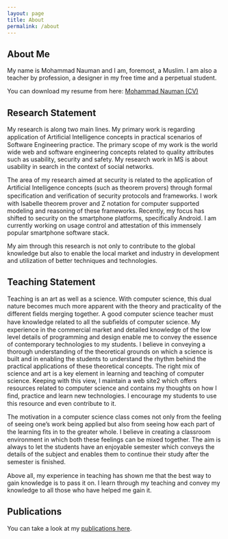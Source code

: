 ```yaml
---
layout: page
title: About
permalink: /about
---
```


## About Me 

My name is Mohammad Nauman and I am, foremost, a Muslim. I am also a teacher by profession, a designer in my free time and a perpetual student.

You can download my resume from here: [Mohammad Nauman (CV)](/nam-cv.pdf)

## Research Statement

My research is along two main lines. My primary work is regarding application of Artiﬁcial Intelligence concepts in practical scenarios of Software Engineering practice. The primary scope of my work is the world wide web and software engineering concepts related to quality attributes such as usability, security and safety. My research work in MS is about usability in search in the context of social networks.

The area of my research aimed at security is related to the application of Artiﬁcial Intelligence concepts (such as theorem provers) through formal speciﬁcation and veriﬁcation of security protocols and frameworks. I work with Isabelle theorem prover and Z notation for computer supported modeling and reasoning of these frameworks. Recently, my focus has shifted to security on the smartphone platforms, specifically Android. I am currently working on usage control and attestation of this immensely popular smartphone software stack.

My aim through this research is not only to contribute to the global knowledge but also to enable the local market and industry in development and utilization of better techniques and technologies.

## Teaching Statement

Teaching is an art as well as a science. With computer science, this dual nature becomes much more apparent with the theory and practicality of the different ﬁelds merging together. A good computer science teacher must have knowledge related to all the subﬁelds of computer science. My experience in the commercial market and detailed knowledge of the low level details of programming and design enable me to convey the essence of contemporary technologies to my students. I believe in conveying a thorough understanding of the theoretical grounds on which a science is built and in enabling the students to understand the rhythm behind the practical applications of these theoretical concepts. The right mix of science and art is a key element in learning and teaching of computer science. Keeping with this view, I maintain a web site2 which offers resources related to computer science and contains my thoughts on how I ﬁnd, practice and learn new technologies. I encourage my students to use this resource and even contribute to it.

The motivation in a computer science class comes not only from the feeling of seeing one’s work being applied but also from seeing how each part of the learning ﬁts in to the greater whole. I believe in creating a classroom environment in which both these feelings can be mixed together. The aim is always to let the students have an enjoyable semester which conveys the details of the subject and enables them to continue their study after the semester is ﬁnished.

Above all, my experience in teaching has shown me that the best way to gain knowledge is to pass it on. I learn through my teaching and convey my knowledge to all those who have helped me gain it.

## Publications

You can take a look at my [publications here](/publications).


